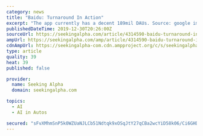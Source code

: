 ```yaml
---
category: news
title: "Baidu: Turnaround In Action"
excerpt: "The app currently has a decent 189mil DAUs. Source: google images Baidu is also is a leading company in AI, with its self driving platform Apollo, its Open AI platform with over 1.5mil developers, and its DuerOS AI voice assistant device. It owns a large chunk of publicly listed Trip.com(TCOM) and iQiyi(IQ). It offers a series of products and ..."
publishedDateTime: 2019-12-30T20:26:00Z
sourceUrl: https://seekingalpha.com/article/4314590-baidu-turnaround-in-action
ampUrl: https://seekingalpha.com/amp/article/4314590-baidu-turnaround-in-action
cdnAmpUrl: https://seekingalpha-com.cdn.ampproject.org/c/s/seekingalpha.com/amp/article/4314590-baidu-turnaround-in-action
type: article
quality: 39
heat: 39
published: false

provider:
  name: Seeking Alpha
  domain: seekingalpha.com

topics:
  - AI
  - AI in Autos

secured: "sFvXMhmSnP5k0WZUaNJLCb51Ndtqk9xOSqJtY27qCBa2wcYiD58k06/Ci6GHD9AituSUK172d5Z9umUlcrDLFv6FZqyYrZu5xzHKYEBkcUNOf/KXza/3JqN0XG0ypFXVZaF8vBuvsvq3jcxtE9uf5pogxzmDUjOs0N/YDeAzw0MVbc82/7ZFPUv2nVgmKQuveGfN+ZMk2sbIhBNmzUbspRdSfr+OkAqzeazA9IW7n6FytDcAUWKoMjVFr3M2a9riK6kdlWAyhIpjhSzjz0ugOhj8Uo5FEZ/tGd2kvDU7/L6ej68oaQ0xzMPDiByPcuZlOWGj0D2SyqwtymF5DA1Jy6N2t8cP57R+7U5YJAseup/2tVTqnSN23va72+SqwyrUAF2DFUkegniJNLd1mRx6ZuscqjtBqzv1S7C+fwIkBZZagVoY5bfh2VPe7opYMBN7RLUFU61RSD5kaM7ER57Aiw==;y8ZQ2xt12ZR6Z8op9zCZMQ=="
---
```


